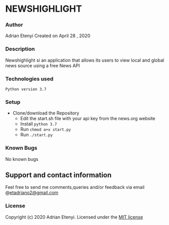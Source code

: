 # NEWSHIGHLIGHT

### Author

Adrian Etenyi
Created on April 28 , 2020

### Description

Newshighlight si an application that allows its users to view local and global news source using a free News API 


### Technologies used

`Python version 3.7 `


### Setup
 - Clone/download the Repository
    - Edit the start.sh file with your api key from the news.org website
    - Install `python 3.7`
    - Run `chmod a+x start.py`
    - Run `./start.py`


### Known Bugs
No known bugs


## Support and contact information
Feel free to send me comments,queries and/or feedback via email @etadriano2@gmail.com
### License
Copyright (c) 2020 Adrian Etenyi.
Licensed under the [MIT license](LICENSE)

